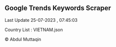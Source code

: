 

## Google Trends Keywords Scraper 
 
Last Update 25-07-2023 , 07:45:03

Country List :
VIETNAM.json



© Abdul Muttaqin 
